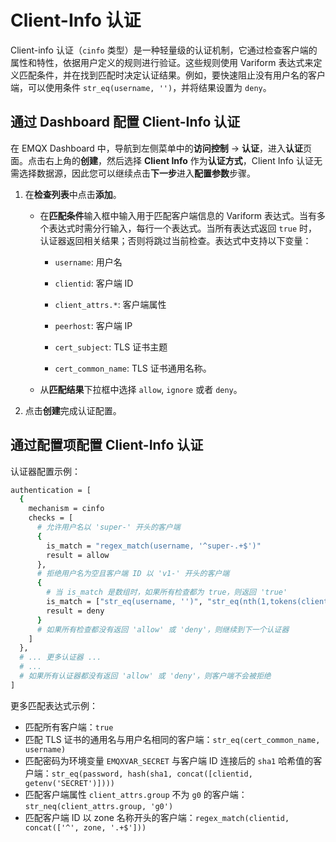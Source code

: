 # Client-Info 认证

Client-info 认证（`cinfo` 类型）是一种轻量级的认证机制，它通过检查客户端的属性和特性，依据用户定义的规则进行验证。这些规则使用 Variform 表达式来定义匹配条件，并在找到匹配时决定认证结果。例如，要快速阻止没有用户名的客户端，可以使用条件 `str_eq(username, '')`，并将结果设置为 `deny`。

## 通过 Dashboard 配置 Client-Info 认证

在 EMQX Dashboard 中，导航到左侧菜单中的**访问控制** -> **认证**，进入**认证**页面。点击右上角的**创建**，然后选择 **Client Info** 作为**认证方式**，Client Info 认证无需选择数据源，因此您可以继续点击**下一步**进入**配置参数**步骤。

1. 在**检查列表**中点击**添加**。

   - 在**匹配条件**输入框中输入用于匹配客户端信息的 Variform 表达式。当有多个表达式时需分行输入，每行一个表达式。当所有表达式返回 `true` 时，认证器返回相关结果；否则将跳过当前检查。表达式中支持以下变量：

     - `username`: 用户名

     - `clientid`: 客户端 ID

     - `client_attrs.*`: 客户端属性

     - `peerhost`: 客户端 IP

     - `cert_subject`: TLS 证书主题

     - `cert_common_name`: TLS 证书通用名称。 

   - 从**匹配结果**下拉框中选择 `allow`, `ignore` 或者 `deny`。

2. 点击**创建**完成认证配置。

## 通过配置项配置 Client-Info 认证

认证器配置示例：

```bash
authentication = [
  {
    mechanism = cinfo
    checks = [
      # 允许用户名以 'super-' 开头的客户端
      {
        is_match = "regex_match(username, '^super-.+$')"
        result = allow
      },
      # 拒绝用户名为空且客户端 ID 以 'v1-' 开头的客户端
      {
        # 当 is_match 是数组时，如果所有检查都为 true，则返回 'true'
        is_match = ["str_eq(username, '')", "str_eq(nth(1,tokens(clientid,'-')), 'v1')"]
        result = deny
      }
      # 如果所有检查都没有返回 'allow' 或 'deny'，则继续到下一个认证器
    ]
  },
  # ... 更多认证器 ...
  # ...
  # 如果所有认证器都没有返回 'allow' 或 'deny'，则客户端不会被拒绝
]
```

更多匹配表达式示例：

- 匹配所有客户端：`true`
- 匹配 TLS 证书的通用名与用户名相同的客户端：`str_eq(cert_common_name, username)`
- 匹配密码为环境变量 `EMQXVAR_SECRET` 与客户端 ID 连接后的 `sha1` 哈希值的客户端：`str_eq(password, hash(sha1, concat([clientid, getenv('SECRET')])))`
- 匹配客户端属性 `client_attrs.group` 不为 `g0` 的客户端：`str_neq(client_attrs.group, 'g0')`
- 匹配客户端 ID 以 zone 名称开头的客户端：`regex_match(clientid, concat(['^', zone, '.+$']))`
